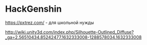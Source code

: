 # HackGenshin
https://pxtrez.com/ - для школьной нужды

http://wiki.unity3d.com/index.php/Silhouette-Outlined_Diffuse?_ga=2.56510434.85242477.1632333008-1288578034.1632333008

